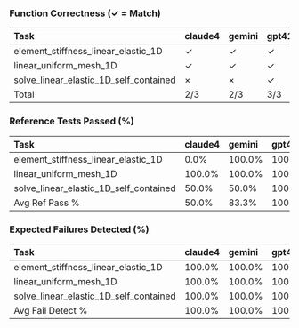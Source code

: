 ### Function Correctness (✓ = Match)

| Task                                   | claude4   | gemini   | gpt41   | maiu   |
|:---------------------------------------|:----------|:---------|:--------|:-------|
| element_stiffness_linear_elastic_1D    | ✓         | ✓        | ✓       | ×      |
| linear_uniform_mesh_1D                 | ✓         | ✓        | ✓       | ✓      |
| solve_linear_elastic_1D_self_contained | ×         | ×        | ✓       | ✓      |
| Total                                  | 2/3       | 2/3      | 3/3     | 2/3    |

### Reference Tests Passed (%)

| Task                                   | claude4   | gemini   | gpt41   | maiu   |
|:---------------------------------------|:----------|:---------|:--------|:-------|
| element_stiffness_linear_elastic_1D    | 0.0%      | 100.0%   | 100.0%  | 100.0% |
| linear_uniform_mesh_1D                 | 100.0%    | 100.0%   | 100.0%  | 100.0% |
| solve_linear_elastic_1D_self_contained | 50.0%     | 50.0%    | 100.0%  | 100.0% |
| Avg Ref Pass %                         | 50.0%     | 83.3%    | 100.0%  | 100.0% |

### Expected Failures Detected (%)

| Task                                   | claude4   | gemini   | gpt41   | maiu   |
|:---------------------------------------|:----------|:---------|:--------|:-------|
| element_stiffness_linear_elastic_1D    | 100.0%    | 100.0%   | 100.0%  | 100.0% |
| linear_uniform_mesh_1D                 | 100.0%    | 100.0%   | 100.0%  | 100.0% |
| solve_linear_elastic_1D_self_contained | 100.0%    | 100.0%   | 100.0%  | 50.0%  |
| Avg Fail Detect %                      | 100.0%    | 100.0%   | 100.0%  | 83.3%  |

